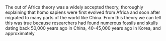 The out of Africa theory was a widely accepted theory, thoroughly explaining that homo sapiens were first evolved from Africa and soon after migrated to many parts of the world like China. From this theory we can tell this was true because researchers had found numerous fossils and skulls dating back 50,000 years ago in China, 40-45,000 years ago in Korea, and approximately   